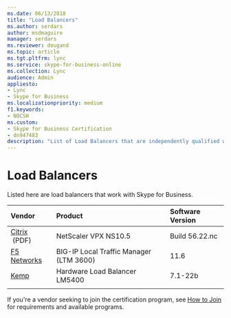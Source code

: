 ```yaml
---
ms.date: 06/13/2018
title: "Load Balancers"
ms.author: serdars
author: msdmaguire
manager: serdars
ms.reviewer: dougand
ms.topic: article
ms.tgt.pltfrm: lync
ms.service: skype-for-business-online
ms.collection: Lync
audience: Admin
appliesto:
- Lync
- Skype for Business 
ms.localizationpriority: medium
f1.keywords:
- NOCSH
ms.custom:
- Skype for Business Certification
- dn947483
description: "List of Load Balancers that are independently qualified with Skype for Business Server."
---
```


# Load Balancers

Listed here are load balancers that work with Skype for Business.

|Vendor  |Product  |Software Version  |
|:---------|:---------|:---------|
|[Citrix](https://www.citrix.com/content/dam/citrix/documents/products-solutions/deploying-skype-for-business-server-2015-with-netscaler.pdf)  &nbsp;(PDF) | NetScaler VPX NS10.5|Build 56.<span></span>22.<span></span>nc|
|[F5 Networks](https://f5.com/solutions/deployment-guides/microsoft-skype-for-business-server-2015-big-ip-ltm-v11) |BIG-IP Local Traffic Manager (LTM 3600) |11.6|
|[Kemp](https://kemptechnologies.com/microsoft-load-balancing/load-balancing-microsoft-skype-for-business/)|Hardware Load Balancer LM5400|7.1-22b |
|     |         |         |


If you're a vendor seeking to join the certification program, see [How to Join](how-to-join.md) for requirements and available programs.


